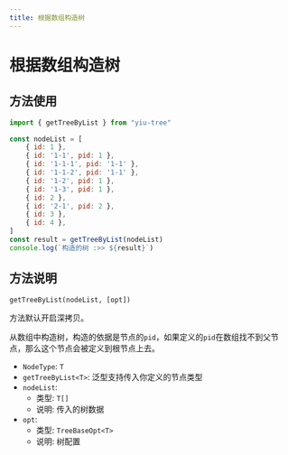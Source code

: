 ```yaml
---
title: 根据数组构造树
---
```


# 根据数组构造树

## 方法使用

```js
import { getTreeByList } from "yiu-tree"

const nodeList = [
    { id: 1 },
    { id: '1-1', pid: 1 },
    { id: '1-1-1', pid: '1-1' },
    { id: '1-1-2', pid: '1-1' },
    { id: '1-2', pid: 1 },
    { id: '1-3', pid: 1 },
    { id: 2 },
    { id: '2-1', pid: 2 },
    { id: 3 },
    { id: 4 },
]
const result = getTreeByList(nodeList)
console.log(`构造的树 :>> ${result}`)
```

## 方法说明

```
getTreeByList(nodeList, [opt])
```

方法默认开启深拷贝。

从数组中构造树，构造的依据是节点的`pid`，如果定义的`pid`在数组找不到父节点，那么这个节点会被定义到根节点上去。

- `NodeType`: `T`
- `getTreeByList<T>`: 泛型支持传入你定义的节点类型
- `nodeList`:
  - 类型: `T[]`
  - 说明: 传入的树数据
- `opt`:
  - 类型: `TreeBaseOpt<T>`
  - 说明: 树配置
